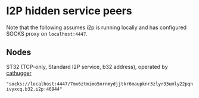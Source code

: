 # I2P hidden service peers

Note that the following assumes i2p is running locally and has configured SOCKS proxy on `localhost:4447`.

## Nodes

ST32 (TCP-only, Standard I2P service, b32 address), operated by [cathugger](http://cathugger.i2p/contact.html)

`"socks://localhost:4447/7mx6ztmimo5nrnmydjjtkr6maupknr3zlyr33umly22pqnivyxcq.b32.i2p:46944"`

